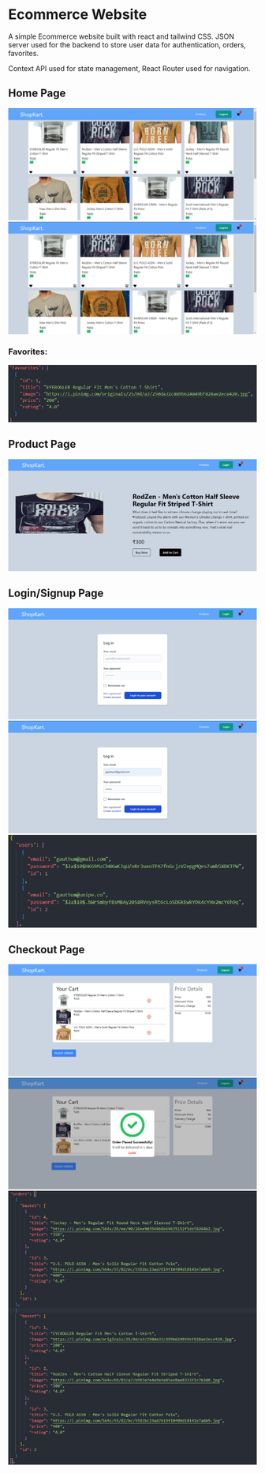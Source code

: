 # Ecommerce Website

A simple Ecommerce website built with react and tailwind CSS. JSON server used for the backend to store user data for authentication, orders, favorites.

Context API used for state management, React Router used for navigation.

## Home Page

<img src="./images/home.png">
<img src="./images/home2.png">

### Favorites:
<img src="./images/favorites.png">

## Product Page

<img src="./images/productpage.png">

## Login/Signup Page

<img src="./images/login.png">
<img src="./images/login2.png">
<img src="images/users.png">


## Checkout Page

<img src="./images/checkout.png">
<img src="./images/checkoutconfirm.png">
<img src="./images/orders.png">